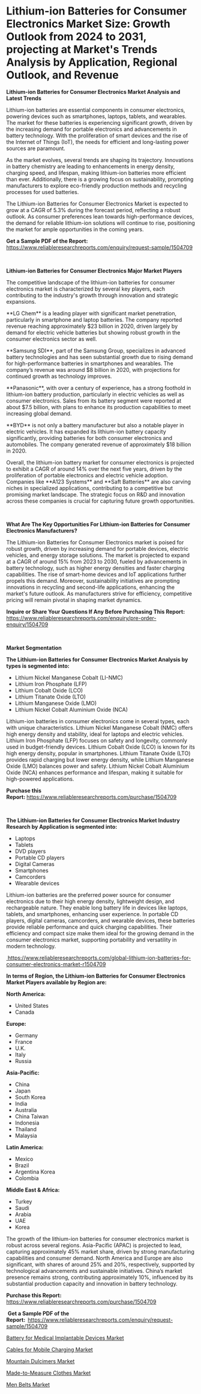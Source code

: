 <p><h1>Lithium-ion Batteries for Consumer Electronics Market Size: Growth Outlook from 2024 to 2031, projecting at Market's Trends Analysis by Application, Regional Outlook, and Revenue</h1></p><p><strong>Lithium-ion Batteries for Consumer Electronics Market Analysis and Latest Trends</strong></p>
<p><p>Lithium-ion batteries are essential components in consumer electronics, powering devices such as smartphones, laptops, tablets, and wearables. The market for these batteries is experiencing significant growth, driven by the increasing demand for portable electronics and advancements in battery technology. With the proliferation of smart devices and the rise of the Internet of Things (IoT), the needs for efficient and long-lasting power sources are paramount.</p><p>As the market evolves, several trends are shaping its trajectory. Innovations in battery chemistry are leading to enhancements in energy density, charging speed, and lifespan, making lithium-ion batteries more efficient than ever. Additionally, there is a growing focus on sustainability, prompting manufacturers to explore eco-friendly production methods and recycling processes for used batteries.</p><p>The Lithium-ion Batteries for Consumer Electronics Market is expected to grow at a CAGR of 5.3% during the forecast period, reflecting a robust outlook. As consumer preferences lean towards high-performance devices, the demand for reliable lithium-ion solutions will continue to rise, positioning the market for ample opportunities in the coming years.</p></p>
<p><strong>Get a Sample PDF of the Report:&nbsp;</strong> <a href="https://www.reliableresearchreports.com/enquiry/request-sample/1504709?utm_campaign=13&utm_medium=2&utm_source=Github&utm_content=ia&utm_term=27092024&utm_id=lithium-ion-batteries-for-consumer-electronics">https://www.reliableresearchreports.com/enquiry/request-sample/1504709</a></p>
<p>&nbsp;</p>
<p><strong>Lithium-ion Batteries for Consumer Electronics Major Market Players</strong></p>
<p><p>The competitive landscape of the lithium-ion batteries for consumer electronics market is characterized by several key players, each contributing to the industry's growth through innovation and strategic expansions.</p><p>**LG Chem** is a leading player with significant market penetration, particularly in smartphone and laptop batteries. The company reported revenue reaching approximately $23 billion in 2020, driven largely by demand for electric vehicle batteries but showing robust growth in the consumer electronics sector as well.</p><p>**Samsung SDI**, part of the Samsung Group, specializes in advanced battery technologies and has seen substantial growth due to rising demand for high-performance batteries in smartphones and wearables. The company’s revenue was around $8 billion in 2020, with projections for continued growth as technology improves.</p><p>**Panasonic**, with over a century of experience, has a strong foothold in lithium-ion battery production, particularly in electric vehicles as well as consumer electronics. Sales from its battery segment were reported at about $7.5 billion, with plans to enhance its production capabilities to meet increasing global demand.</p><p>**BYD** is not only a battery manufacturer but also a notable player in electric vehicles. It has expanded its lithium-ion battery capacity significantly, providing batteries for both consumer electronics and automobiles. The company generated revenue of approximately $18 billion in 2020.</p><p>Overall, the lithium-ion battery market for consumer electronics is projected to exhibit a CAGR of around 14% over the next five years, driven by the proliferation of portable electronics and electric vehicle adoption. Companies like **A123 Systems** and **Saft Batteries** are also carving niches in specialized applications, contributing to a competitive but promising market landscape. The strategic focus on R&D and innovation across these companies is crucial for capturing future growth opportunities.</p></p>
<p>&nbsp;</p>
<p><strong>What Are The Key Opportunities For Lithium-ion Batteries for Consumer Electronics Manufacturers?</strong></p>
<p><p>The Lithium-ion Batteries for Consumer Electronics market is poised for robust growth, driven by increasing demand for portable devices, electric vehicles, and energy storage solutions. The market is projected to expand at a CAGR of around 15% from 2023 to 2030, fueled by advancements in battery technology, such as higher energy densities and faster charging capabilities. The rise of smart-home devices and IoT applications further propels this demand. Moreover, sustainability initiatives are prompting innovations in recycling and second-life applications, enhancing the market's future outlook. As manufacturers strive for efficiency, competitive pricing will remain pivotal in shaping market dynamics.</p></p>
<p><strong>Inquire or Share Your Questions If Any Before Purchasing This Report:</strong> <a href="https://www.reliableresearchreports.com/enquiry/pre-order-enquiry/1504709?utm_campaign=13&utm_medium=2&utm_source=Github&utm_content=ia&utm_term=27092024&utm_id=lithium-ion-batteries-for-consumer-electronics">https://www.reliableresearchreports.com/enquiry/pre-order-enquiry/1504709</a></p>
<p>&nbsp;</p>
<p><strong>Market Segmentation</strong></p>
<p><strong>The Lithium-ion Batteries for Consumer Electronics Market Analysis by types is segmented into:</strong></p>
<p><ul><li>Lithium Nickel Manganese Cobalt (LI-NMC)</li><li>Lithium Iron Phosphate (LFP)</li><li>Lithium Cobalt Oxide (LCO)</li><li>Lithium Titanate Oxide (LTO)</li><li>Lithium Manganese Oxide (LMO)</li><li>Lithium Nickel Cobalt Aluminium Oxide (NCA)</li></ul></p>
<p><p>Lithium-ion batteries in consumer electronics come in several types, each with unique characteristics. Lithium Nickel Manganese Cobalt (NMC) offers high energy density and stability, ideal for laptops and electric vehicles. Lithium Iron Phosphate (LFP) focuses on safety and longevity, commonly used in budget-friendly devices. Lithium Cobalt Oxide (LCO) is known for its high energy density, popular in smartphones. Lithium Titanate Oxide (LTO) provides rapid charging but lower energy density, while Lithium Manganese Oxide (LMO) balances power and safety. Lithium Nickel Cobalt Aluminium Oxide (NCA) enhances performance and lifespan, making it suitable for high-powered applications.</p></p>
<p><strong>Purchase this Report:&nbsp;</strong><a href="https://www.reliableresearchreports.com/purchase/1504709?utm_campaign=13&utm_medium=2&utm_source=Github&utm_content=ia&utm_term=27092024&utm_id=lithium-ion-batteries-for-consumer-electronics">https://www.reliableresearchreports.com/purchase/1504709</a></p>
<p>&nbsp;</p>
<p><strong>The Lithium-ion Batteries for Consumer Electronics Market Industry Research by Application is segmented into:</strong></p>
<p><ul><li>Laptops</li><li>Tablets</li><li>DVD players</li><li>Portable CD players</li><li>Digital Cameras</li><li>Smartphones</li><li>Camcorders</li><li>Wearable devices</li></ul></p>
<p><p>Lithium-ion batteries are the preferred power source for consumer electronics due to their high energy density, lightweight design, and rechargeable nature. They enable long battery life in devices like laptops, tablets, and smartphones, enhancing user experience. In portable CD players, digital cameras, camcorders, and wearable devices, these batteries provide reliable performance and quick charging capabilities. Their efficiency and compact size make them ideal for the growing demand in the consumer electronics market, supporting portability and versatility in modern technology.</p></p>
<p><a href="https://www.reliableresearchreports.com/global-lithium-ion-batteries-for-consumer-electronics-market-r1504709?utm_campaign=13&utm_medium=2&utm_source=Github&utm_content=ia&utm_term=27092024&utm_id=lithium-ion-batteries-for-consumer-electronics">&nbsp;https://www.reliableresearchreports.com/global-lithium-ion-batteries-for-consumer-electronics-market-r1504709</a></p>
<p><strong>In terms of Region, the Lithium-ion Batteries for Consumer Electronics Market Players available by Region are:</strong></p>
<p>
    <p> <strong> North America: </strong>
        <ul>
            <li>United States</li>
            <li>Canada</li>
        </ul>
        </p> 
    <p> <strong> Europe: </strong>
        <ul>
            <li>Germany</li>
            <li>France</li>
            <li>U.K.</li>
            <li>Italy</li>
            <li>Russia</li>
        </ul>
        </p> 
    <p> <strong> Asia-Pacific: </strong>
        <ul>
            <li>China</li>
            <li>Japan</li>
            <li>South Korea</li>
            <li>India</li>
            <li>Australia</li>
            <li>China Taiwan</li>
            <li>Indonesia</li>
            <li>Thailand</li>
            <li>Malaysia</li>
        </ul>
        </p> 
    <p> <strong> Latin America: </strong>
        <ul>
            <li>Mexico</li>
            <li>Brazil</li>
            <li>Argentina Korea</li>
            <li>Colombia</li>
        </ul>
        </p> 
    <p> <strong> Middle East & Africa: </strong>
        <ul>
            <li>Turkey</li>
            <li>Saudi</li>
            <li>Arabia</li>
            <li>UAE</li>
            <li>Korea</li>
        </ul>
    </p>
    </p>
<p><p>The growth of the lithium-ion batteries for consumer electronics market is robust across several regions. Asia-Pacific (APAC) is projected to lead, capturing approximately 45% market share, driven by strong manufacturing capabilities and consumer demand. North America and Europe are also significant, with shares of around 25% and 20%, respectively, supported by technological advancements and sustainable initiatives. China’s market presence remains strong, contributing approximately 10%, influenced by its substantial production capacity and innovation in battery technology.</p></p>
<p><strong>Purchase this Report: </strong><a href="https://www.reliableresearchreports.com/purchase/1504709?utm_campaign=13&utm_medium=2&utm_source=Github&utm_content=ia&utm_term=27092024&utm_id=lithium-ion-batteries-for-consumer-electronics">https://www.reliableresearchreports.com/purchase/1504709</a></p>
<p>&nbsp;<strong>Get a Sample PDF of the Report:&nbsp;&nbsp;</strong><a href="https://www.reliableresearchreports.com/enquiry/request-sample/1504709?utm_campaign=13&utm_medium=2&utm_source=Github&utm_content=ia&utm_term=27092024&utm_id=lithium-ion-batteries-for-consumer-electronics">https://www.reliableresearchreports.com/enquiry/request-sample/1504709</a></p>
<p><strong></strong></p>
<p><p><a href="https://github.com/MarciaRunte/Market-Research-Report-List-1/blob/main/battery-for-medical-implantable-devices-market.md?utm_campaign=13&utm_medium=2&utm_source=Github&utm_content=ia&utm_term=27092024&utm_id=lithium-ion-batteries-for-consumer-electronics">Battery for Medical Implantable Devices Market</a></p><p><a href="https://issuu.com/reportprime-2/docs/cables-for-mobile-charging-market-s_261c1a4fabf05b?utm_campaign=13&utm_medium=2&utm_source=Github&utm_content=ia&utm_term=27092024&utm_id=lithium-ion-batteries-for-consumer-electronics">Cables for Mobile Charging Market</a></p><p><a href="https://www.linkedin.com/pulse/exploring-mountain-dulcimers-market-dynamics-revenue-analysis-zmsdf?utm_campaign=13&utm_medium=2&utm_source=Github&utm_content=ia&utm_term=27092024&utm_id=lithium-ion-batteries-for-consumer-electronics">Mountain Dulcimers Market</a></p><p><a href="https://issuu.com/reportprime-2/docs/made-to-measure-clothes-market-size_3c8721273296b4?utm_campaign=13&utm_medium=2&utm_source=Github&utm_content=ia&utm_term=27092024&utm_id=lithium-ion-batteries-for-consumer-electronics">Made-to-Measure Clothes Market</a></p><p><a href="https://www.linkedin.com/pulse/what-factors-influence-men-belts-market-coming-years-product-regional-w3x2f?utm_campaign=13&utm_medium=2&utm_source=Github&utm_content=ia&utm_term=27092024&utm_id=lithium-ion-batteries-for-consumer-electronics">Men Belts Market</a></p></p>